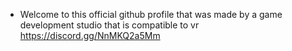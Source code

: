 - Welcome to this official github profile that was made by a game development studio that is compatible to vr https://discord.gg/NnMKQ2a5Mm
<!---
ScaredBaboonMainGithub/ScaredBaboonMainGithub is a ✨ special ✨ repository because its `README.md` (this file) appears on your GitHub profile.
You can click the Preview link to take a look at your changes.
--->
